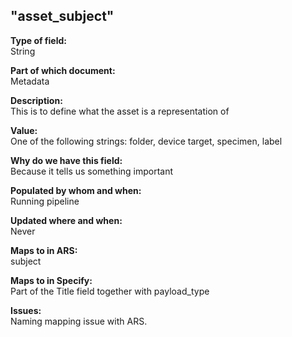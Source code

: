 ## "asset_subject"

**Type of field:**  
String  

**Part of which document:**  
Metadata

**Description:**  
This is to define what the asset is a representation of

**Value:**  
One of the following strings: folder, device target, specimen, label

**Why do we have this field:**  
Because it tells us something important  

**Populated by whom and when:**  
Running pipeline  

**Updated where and when:**  
Never  

**Maps to in ARS:**  
subject

**Maps to in Specify:**  
Part of the Title field together with payload_type

**Issues:**  
Naming mapping issue with ARS.

